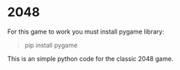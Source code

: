 # 2048
For this game to work you must install pygame library:
>pip install pygame

This is an simple python code for the classic 2048 game.
